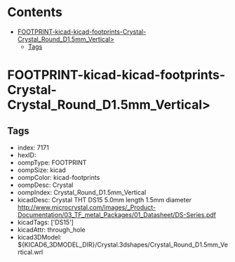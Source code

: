 



Contents
========

* [FOOTPRINT-kicad-kicad-footprints-Crystal-Crystal_Round_D1.5mm_Vertical>](#footprint-kicad-kicad-footprints-crystal-crystal_round_d15mm_vertical)
	* [Tags](#tags)

# FOOTPRINT-kicad-kicad-footprints-Crystal-Crystal_Round_D1.5mm_Vertical>

## Tags

- index: 7171
- hexID: 
- oompType: FOOTPRINT
- oompSize: kicad
- oompColor: kicad-footprints
- oompDesc: Crystal
- oompIndex: Crystal_Round_D1.5mm_Vertical
- kicadDesc: Crystal THT DS15 5.0mm length 1.5mm diameter http://www.microcrystal.com/images/_Product-Documentation/03_TF_metal_Packages/01_Datasheet/DS-Series.pdf
- kicadTags: ['DS15']
- kicadAttr: through_hole
- kicad3DModel: ${KICAD6_3DMODEL_DIR}/Crystal.3dshapes/Crystal_Round_D1.5mm_Vertical.wrl
